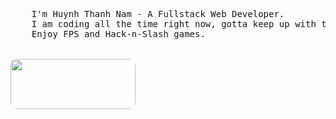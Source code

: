 <div>
<pre>
    I'm Huynh Thanh Nam - A Fullstack Web Developer.
    I am coding all the time right now, gotta keep up with the hard tech world.
    Enjoy FPS and Hack-n-Slash games.
<br/>
<img src="https://media1.tenor.com/m/tHCECHs0aRUAAAAC/dancing-cat-dance.gif" height="80" width="200" style="border-radius: 10px;" />
</div>
</pre>

